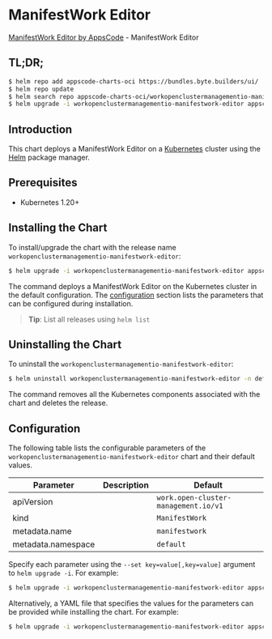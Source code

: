 # ManifestWork Editor

[ManifestWork Editor by AppsCode](https://byte.builders) - ManifestWork Editor

## TL;DR;

```bash
$ helm repo add appscode-charts-oci https://bundles.byte.builders/ui/
$ helm repo update
$ helm search repo appscode-charts-oci/workopenclustermanagementio-manifestwork-editor --version=v0.4.21
$ helm upgrade -i workopenclustermanagementio-manifestwork-editor appscode-charts-oci/workopenclustermanagementio-manifestwork-editor -n default --create-namespace --version=v0.4.21
```

## Introduction

This chart deploys a ManifestWork Editor on a [Kubernetes](http://kubernetes.io) cluster using the [Helm](https://helm.sh) package manager.

## Prerequisites

- Kubernetes 1.20+

## Installing the Chart

To install/upgrade the chart with the release name `workopenclustermanagementio-manifestwork-editor`:

```bash
$ helm upgrade -i workopenclustermanagementio-manifestwork-editor appscode-charts-oci/workopenclustermanagementio-manifestwork-editor -n default --create-namespace --version=v0.4.21
```

The command deploys a ManifestWork Editor on the Kubernetes cluster in the default configuration. The [configuration](#configuration) section lists the parameters that can be configured during installation.

> **Tip**: List all releases using `helm list`

## Uninstalling the Chart

To uninstall the `workopenclustermanagementio-manifestwork-editor`:

```bash
$ helm uninstall workopenclustermanagementio-manifestwork-editor -n default
```

The command removes all the Kubernetes components associated with the chart and deletes the release.

## Configuration

The following table lists the configurable parameters of the `workopenclustermanagementio-manifestwork-editor` chart and their default values.

|     Parameter      | Description |                     Default                     |
|--------------------|-------------|-------------------------------------------------|
| apiVersion         |             | <code>work.open-cluster-management.io/v1</code> |
| kind               |             | <code>ManifestWork</code>                       |
| metadata.name      |             | <code>manifestwork</code>                       |
| metadata.namespace |             | <code>default</code>                            |


Specify each parameter using the `--set key=value[,key=value]` argument to `helm upgrade -i`. For example:

```bash
$ helm upgrade -i workopenclustermanagementio-manifestwork-editor appscode-charts-oci/workopenclustermanagementio-manifestwork-editor -n default --create-namespace --version=v0.4.21 --set apiVersion=work.open-cluster-management.io/v1
```

Alternatively, a YAML file that specifies the values for the parameters can be provided while
installing the chart. For example:

```bash
$ helm upgrade -i workopenclustermanagementio-manifestwork-editor appscode-charts-oci/workopenclustermanagementio-manifestwork-editor -n default --create-namespace --version=v0.4.21 --values values.yaml
```

